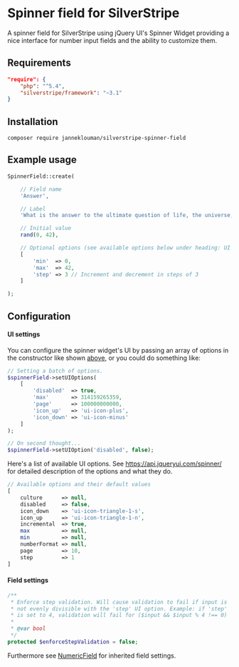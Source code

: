 # Spinner field for SilverStripe
A spinner field for SilverStripe using jQuery UI's Spinner Widget providing a nice interface for number input fields and the ability to customize them. 

## Requirements
```JSON
"require": {
    "php": "^5.4",
    "silverstripe/framework": "~3.1"
}
```

## Installation

`composer require janneklouman/silverstripe-spinner-field`

## Example usage
```PHP
SpinnerField::create(

    // Field name
    'Answer',

    // Label
    'What is the answer to the ultimate question of life, the universe, and everything?',

    // Initial value
    rand(0, 42),

    // Optional options (see available options below under heading: UI settings)
    [
        'min'  => 0,
        'max'  => 42,
        'step' => 3 // Increment and decrement in steps of 3
    ]

);
```

## Configuration
#### UI settings
You can configure the spinner widget's UI by passing an array of options in the constructor like shown [above](#example-usage), or you could do something like:
```PHP
// Setting a batch of options.
$spinnerField->setUIOptions(
    [
        'disabled'  => true,
        'max'       => 314159265359,
        'page'      => 100000000000,
        'icon_up'   => 'ui-icon-plus',
        'icon_down' => 'ui-icon-minus'
    ]
);

// On second thought...
$spinnerField->setUIOption('disabled', false);
```

Here's a list of available UI options. See https://api.jqueryui.com/spinner/ for detailed description of the options and what they do.
```PHP
// Available options and their default values
[
    culture      => null,
    disabled     => false,
    icon_down    => 'ui-icon-triangle-1-s',
    icon_up      => 'ui-icon-triangle-1-n',
    incremental  => true,
    max          => null,
    min          => null,
    numberFormat => null,
    page         => 10,
    step         => 1
]
```

#### Field settings
```PHP
/**
 * Enforce step validation. Will cause validation to fail if input is
 * not evenly divisible with the 'step' UI option. Example: if 'step'
 * is set to 4, validation will fail for ($input && $input % 4 !== 0)
 *
 * @var bool
 */
protected $enforceStepValidation = false;
```
Furthermore see [NumericField](https://github.com/silverstripe/silverstripe-framework/blob/master/forms/NumericField.php) for inherited field settings.